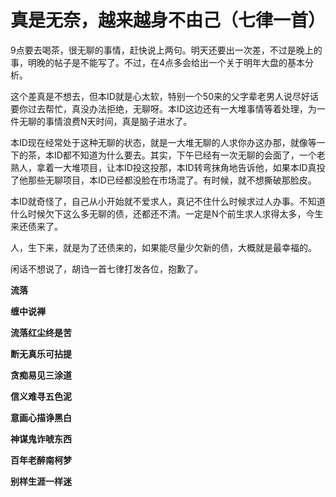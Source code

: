 真是无奈，越来越身不由己（七律一首）
====



9点要去喝茶，很无聊的事情，赶快说上两句。明天还要出一次差，不过是晚上的事，明晚的帖子是不能写了。不过，在4点多会给出一个关于明年大盘的基本分析。

这个差真是不想去，但本ID就是心太软，特别一个50来的父字辈老男人说尽好话要你过去帮忙，真没办法拒绝，无聊呀。本ID这边还有一大堆事情等着处理，为一件无聊的事情浪费N天时间，真是脑子进水了。

本ID现在经常处于这种无聊的状态，就是一大堆无聊的人求你办这办那，就像等一下的茶，本ID都不知道为什么要去。其实，下午已经有一次无聊的会面了，一个老熟人，拿着一大堆项目，让本ID投这投那，本ID转弯抹角地告诉他，如果本ID真投了他那些无聊项目，本ID已经都没脸在市场混了。有时候，就不想撕破那脸皮。

本ID就奇怪了，自己从小开始就不爱求人，真记不住什么时候求过人办事。不知道什么时候欠下这么多无聊的债，还都还不清。一定是N个前生求人求得太多，今生来还债来了。

人，生下来，就是为了还债来的，如果能尽量少欠新的债，大概就是最幸福的。

闲话不想说了，胡诌一首七律打发各位，抱歉了。

**流落**

**缠中说禅**

**流落红尘终是苦**

**断无真乐可拈提**

**贪痴易见三涂道**

**信义难寻五色泥**

**意画心描诤黑白**

**神谋鬼诈唬东西**

**百年老醉南柯梦**

**别样生涯一样迷**
